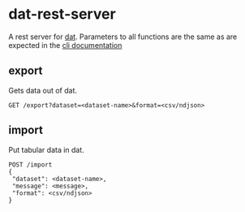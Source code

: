 # dat-rest-server

A rest server for [dat](http://dat-data.com). Parameters to all functions are the same as are expected in the [cli documentation](https://github.com/maxogden/dat/blob/master/docs/cli-docs.md)

## export

Gets data out of dat.

```
GET /export?dataset=<dataset-name>&format=<csv/ndjson>
```

## import

Put tabular data in dat.

```
POST /import
{
 "dataset": <dataset-name>,
 "message": <message>,
 "format": <csv/ndjson>
}
```